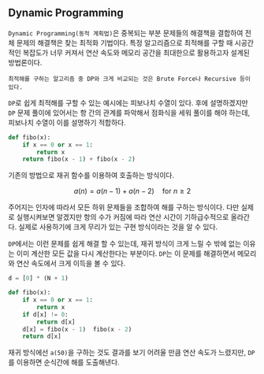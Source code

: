 
## Dynamic Programming

`Dynamic Programming(동적 계획법)`은 중복되는 부분 문제들의 해결책을 결합하여 전체 문제의 해결책은 찾는 최적화 기법이다. 특정 알고리즘으로 최적해를 구할 때 시공간적인 복잡도가 너무 커져서 연산 속도와 메모리 공간을 최대한으로 활용하고자 설계된 방법론이다.

	최적해를 구하는 알고리즘 중 DP와 크게 비교되는 것은 Brute Force나 Recursive 등이 있다. 

`DP`로 쉽게 최적해를 구할 수 있는 예시에는 피보나치 수열이 있다. 후에 설명하겠지만 `DP` 문제 풀이에 있어서는 항 간의 관계를 파악해서 점화식을 세워 풀이를 해야 하는데, 피보나치 수열이 이를 설명하기 적합하다.

```python
def fibo(x):
	if x == 0 or x == 1:
		return x
	return fibo(x - 1) + fibo(x - 2)
```

기존의 방법으로 재귀 함수를 이용하여 호출하는 방식이다. 

$$ a(n) = a(n-1) + a(n-2) \quad \text{for } n \geq 2 $$

주어지는 인자에 따라서 모든 하위 문제들을 조합하여 해를 구하는 방식이다. 다만 실제로 실행시켜보면 알겠지만 항의 수가 커짐에 따라 연산 시간이 기하급수적으로 올라간다. 실제로 사용하기에 크게 무리가 있는 구현 방식이라는 것을 알 수 있다. 

`DP`에서는 이런 문제를 쉽게 해결 할 수 있는데, 재귀 방식이 크게 느릴 수 밖에 없는 이유는 이미 계산한 모든 값을 다시 계산한다는 부분이다. `DP`는 이 문제를 해결하면서 메모리와 연산 속도에서 크게 이득을 볼 수 있다.

```python
d = [0] * (N + 1)

def fibo(x):
	if x == 0 or x == 1:
		return x
	if d[x] != 0:
		return d[x]
	d[x] = fibo(x - 1)  fibo(x - 2)
	return d[x]	
```

재귀 방식에선 `a(50)`을 구하는 것도 결과를 보기 어려울 만큼 연산 속도가 느렸지만, `DP`를 이용하면 순식간에 해를 도출해낸다.

